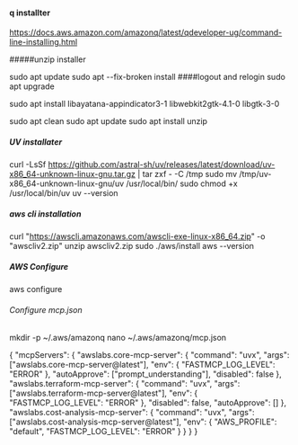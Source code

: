 
#### q installter
https://docs.aws.amazon.com/amazonq/latest/qdeveloper-ug/command-line-installing.html


#####unzip installer

sudo apt update
sudo apt --fix-broken install
####logout and relogin
sudo apt upgrade


sudo apt install libayatana-appindicator3-1 libwebkit2gtk-4.1-0 libgtk-3-0


sudo apt clean
sudo apt update
sudo apt install unzip


##### UV installater
curl -LsSf https://github.com/astral-sh/uv/releases/latest/download/uv-x86_64-unknown-linux-gnu.tar.gz | tar zxf - -C /tmp
sudo mv /tmp/uv-x86_64-unknown-linux-gnu/uv /usr/local/bin/
sudo chmod +x /usr/local/bin/uv
uv --version



##### aws cli installation

curl "https://awscli.amazonaws.com/awscli-exe-linux-x86_64.zip" -o "awscliv2.zip"
unzip awscliv2.zip
sudo ./aws/install
aws --version

##### AWS Configure
aws configure



###### Configure mcp.json
mkdir -p ~/.aws/amazonq
nano ~/.aws/amazonq/mcp.json


{
  "mcpServers": {
    "awslabs.core-mcp-server": {
      "command": "uvx",
      "args": ["awslabs.core-mcp-server@latest"],
      "env": {
        "FASTMCP_LOG_LEVEL": "ERROR"
      },
      "autoApprove": ["prompt_understanding"],
      "disabled": false
    },
    "awslabs.terraform-mcp-server": {
       "command": "uvx",
       "args": ["awslabs.terraform-mcp-server@latest"],
       "env": {
         "FASTMCP_LOG_LEVEL": "ERROR"
       },
       "disabled": false,
       "autoApprove": []
     },
    "awslabs.cost-analysis-mcp-server": {
      "command": "uvx",
      "args": ["awslabs.cost-analysis-mcp-server@latest"],
      "env": {
        "AWS_PROFILE": "default",
        "FASTMCP_LOG_LEVEL": "ERROR"
      }
    } 
  }
}


